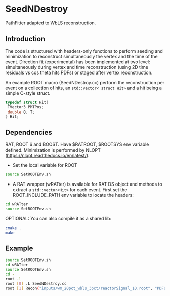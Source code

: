 # SeedNDestroy
PathFitter adapted to WbLS reconstruction.

## Introduction

The code is structured with headers-only functions to perform seeding and minimization to reconstruct simultaneously the vertex and the time of the event. 
Direction fit (experimental) has been implemented at two level: simultaneously during vertex and time reconstruction (using 2D time residuals vs cos theta hits PDFs) or staged after vertex reconstruction.

An example ROOT macro (SeedNDestroy.cc) perform the reconstruction per event on a collection of hits, an ```std::vector< struct Hit>``` and a hit being a simple C-style struct.
```C
typedef struct Hit{
 TVector3 PMTPos;
 double Q, T;
} Hit;
```

## Dependencies
RAT, ROOT 6 and BOOST. Have $RATROOT, $ROOTSYS env variable defined.
Minimization is performed by NLOPT (https://nlopt.readthedocs.io/en/latest/). 

- Set the local variable for ROOT
```bash
source SetROOTEnv.sh
```

- A RAT wrapper (wRATter) is available for RAT DS object and methods to extract a ```std::vector<Hit>``` for each event.
First set the ROOT_INCLUDE_PATH env variable to locate the headers:
```bash
cd wRATter
source SetROOTEnv.sh
```
OPTIONAL: You can also compile it as a shared lib:
```bash
cmake .
make
```

## Example
```bash
source SetROOTEnv.sh
cd wRATter
source SetROOTEnv.sh
cd -
root -l
root [0] .L SeedNDestroy.cc
root [1] Recon("inputs/wm_20pct_wbls_3pct/reactorSignal_10.root", "PDFs/wm_20pct_wbls_3pct/reactorSignal_PromptOnly_wbls_3pct_Gd_QWeight_NOTCut_TrigTimeCor.root", "", 10, 1, true)
```
